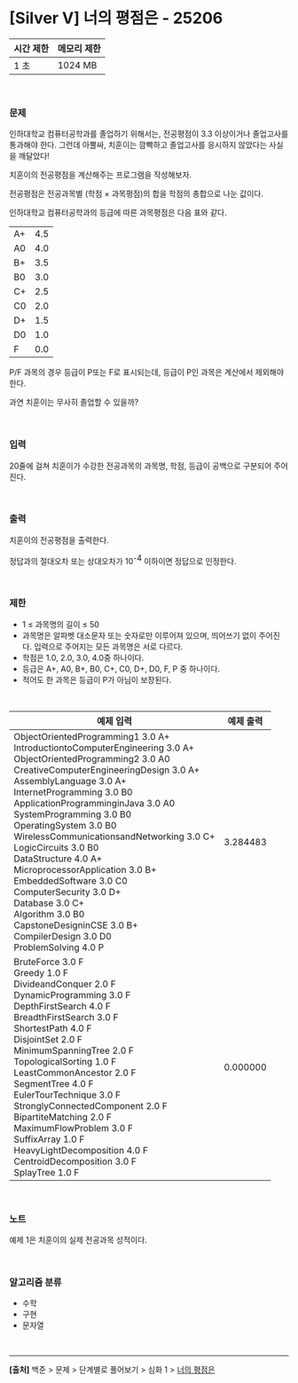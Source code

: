 # [Silver Ⅴ] 너의 평점은 - 25206

|시간 제한|메모리 제한|
|---|---|
|1 초|1024 MB|

<br>

### 문제
인하대학교 컴퓨터공학과를 졸업하기 위해서는, 전공평점이 3.3 이상이거나 졸업고사를 통과해야 한다. 그런데 아뿔싸, 치훈이는 깜빡하고 졸업고사를 응시하지 않았다는 사실을 깨달았다!

치훈이의 전공평점을 계산해주는 프로그램을 작성해보자.

전공평점은 전공과목별 (학점 × 과목평점)의 합을 학점의 총합으로 나눈 값이다.

인하대학교 컴퓨터공학과의 등급에 따른 과목평점은 다음 표와 같다.

|||
|--|--|
|A+|4.5|
|A0|4.0|
|B+|3.5|
|B0|3.0|
|C+|2.5|
|C0|2.0|
|D+|1.5|
|D0|1.0|
|F|0.0|

P/F 과목의 경우 등급이 P또는 F로 표시되는데, 등급이 P인 과목은 계산에서 제외해야 한다.

과연 치훈이는 무사히 졸업할 수 있을까?

<br>

### 입력
20줄에 걸쳐 치훈이가 수강한 전공과목의 과목명, 학점, 등급이 공백으로 구분되어 주어진다.

<br>

### 출력
치훈이의 전공평점을 출력한다.

정답과의 절대오차 또는 상대오차가 10<span style="vertical-align: super">-4</span> 이하이면 정답으로 인정한다.

<br>

### 제한
* 1 ≤ 과목명의 길이 ≤ 50
* 과목명은 알파벳 대소문자 또는 숫자로만 이루어져 있으며, 띄어쓰기 없이 주어진다. 입력으로 주어지는 모든 과목명은 서로 다르다.
* 학점은 1.0, 2.0, 3.0, 4.0중  하나이다.
* 등급은 A+, A0, B+, B0, C+, C0, D+, D0, F, P 중 하나이다.
* 적어도 한 과목은 등급이 P가 아님이 보장된다.

<br>

|예제 입력|예제 출력|
|---|---|
|ObjectOrientedProgramming1 3.0 A+<br>IntroductiontoComputerEngineering 3.0 A+<br>ObjectOrientedProgramming2 3.0 A0<br>CreativeComputerEngineeringDesign 3.0 A+<br>AssemblyLanguage 3.0 A+<br>InternetProgramming 3.0 B0<br>ApplicationProgramminginJava 3.0 A0<br>SystemProgramming 3.0 B0<br>OperatingSystem 3.0 B0<br>WirelessCommunicationsandNetworking 3.0 C+<br>LogicCircuits 3.0 B0<br>DataStructure 4.0 A+<br>MicroprocessorApplication 3.0 B+<br>EmbeddedSoftware 3.0 C0<br>ComputerSecurity 3.0 D+<br>Database 3.0 C+<br>Algorithm 3.0 B0<br>CapstoneDesigninCSE 3.0 B+<br>CompilerDesign 3.0 D0<br>ProblemSolving 4.0 P|3.284483|
|BruteForce 3.0 F<br>Greedy 1.0 F<br>DivideandConquer 2.0 F<br>DynamicProgramming 3.0 F<br>DepthFirstSearch 4.0 F<br>BreadthFirstSearch 3.0 F<br>ShortestPath 4.0 F<br>DisjointSet 2.0 F<br>MinimumSpanningTree 2.0 F<br>TopologicalSorting 1.0 F<br>LeastCommonAncestor 2.0 F<br>SegmentTree 4.0 F<br>EulerTourTechnique 3.0 F<br>StronglyConnectedComponent 2.0 F<br>BipartiteMatching 2.0 F<br>MaximumFlowProblem 3.0 F<br>SuffixArray 1.0 F<br>HeavyLightDecomposition 4.0 F<br>CentroidDecomposition 3.0 F<br>SplayTree 1.0 F|0.000000|

<br>

### 노트
예제 1은 치훈이의 실제 전공과목 성적이다.

<br>

### 알고리즘 분류
* 수학
* 구현
* 문자열

<br>

---
**[출처]** 백준 > 문제 > 단계별로 풀어보기 > 심화 1 > [너의 평점은](https://www.acmicpc.net/problem/25206)
